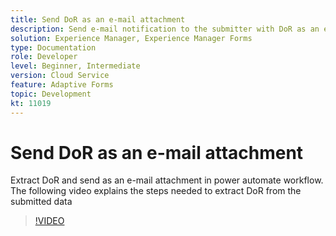 ```yaml
---
title: Send DoR as an e-mail attachment
description: Send e-mail notification to the submitter with DoR as an e-mail attachment
solution: Experience Manager, Experience Manager Forms
type: Documentation
role: Developer
level: Beginner, Intermediate
version: Cloud Service
feature: Adaptive Forms
topic: Development
kt: 11019
---
```

# Send DoR as an e-mail attachment

Extract DoR and send as an e-mail attachment in power automate workflow.
The following video explains the steps needed to extract DoR from the submitted data
>[!VIDEO](https://video.tv.adobe.com/v/346731/?quality=12&learn=on)
